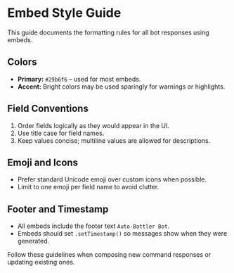 # Embed Style Guide

This guide documents the formatting rules for all bot responses using embeds.

## Colors
- **Primary:** `#29b6f6` – used for most embeds.
- **Accent:** Bright colors may be used sparingly for warnings or highlights.

## Field Conventions
1. Order fields logically as they would appear in the UI.
2. Use title case for field names.
3. Keep values concise; multiline values are allowed for descriptions.

## Emoji and Icons
- Prefer standard Unicode emoji over custom icons when possible.
- Limit to one emoji per field name to avoid clutter.

## Footer and Timestamp
- All embeds include the footer text `Auto‑Battler Bot`.
- Embeds should set `.setTimestamp()` so messages show when they were generated.

Follow these guidelines when composing new command responses or updating existing ones.
